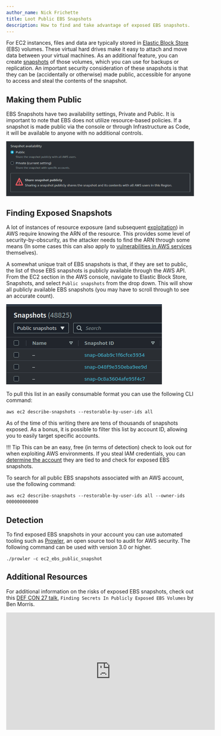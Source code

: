 ```yaml
---
author_name: Nick Frichette
title: Loot Public EBS Snapshots
description: How to find and take advantage of exposed EBS snapshots.
---
```


For EC2 instances, files and data are typically stored in [Elastic Block Store](https://docs.aws.amazon.com/AWSEC2/latest/UserGuide/AmazonEBS.html) (EBS) volumes. These virtual hard drives make it easy to attach and move data between your virtual machines. As an additional feature, you can create [snapshots](https://docs.aws.amazon.com/AWSEC2/latest/UserGuide/EBSSnapshots.html) of those volumes, which you can use for backups or replication. An important security consideration of these snapshots is that they can be (accidentally or otherwise) made public, accessible for anyone to access and steal the contents of the snapshot.

## Making them Public

EBS Snapshots have two availability settings, Private and Public. It is important to note that EBS does not utilize resource-based policies. If a snapshot is made public via the console or through Infrastructure as Code, it will be available to anyone with no additional controls.

![EBS Snapshot availability setting page](/images/aws/enumeration/loot_public_ebs_snapshots/ebs_snapshot_availability.png)

## Finding Exposed Snapshots

A lot of instances of resource exposure (and subsequent [exploitation](/aws/exploitation/Misconfigured_Resource-Based_Policies/)) in AWS require knowing the ARN of the resource. This provides some level of security-by-obscurity, as the attacker needs to find the ARN through some means (In some cases this can also apply to [vulnerabilities in AWS services](https://securitylabs.datadoghq.com/articles/appsync-vulnerability-disclosure/) themselves).

A somewhat unique trait of EBS snapshots is that, if they are set to public, the list of those EBS snapshots is publicly available through the AWS API. From the EC2 section in the AWS console, navigate to Elastic Block Store, Snapshots, and select `Public snapshots` from the drop down. This will show all publicly available EBS snapshots (you may have to scroll through to see an accurate count).

![Showing the public snapshot list in the AWS console](/images/aws/enumeration/loot_public_ebs_snapshots/public_snapshot_console.png)

To pull this list in an easily consumable format you can use the following CLI command:

```
aws ec2 describe-snapshots --restorable-by-user-ids all
```

As of the time of this writing there are tens of thousands of snapshots exposed. As a bonus, it is possible to filter this list by account ID, allowing you to easily target specific accounts.

!!! Tip
    This can be an easy, free (in terms of detection) check to look out for when exploiting AWS environments. If you steal IAM credentials, you can [determine the account](/aws/enumeration/get-account-id-from-keys/) they are tied to and check for exposed EBS snapshots.

To search for all public EBS snapshots associated with an AWS account, use the following command:

```
aws ec2 describe-snapshots --restorable-by-user-ids all --owner-ids 000000000000
```

## Detection

To find exposed EBS snapshots in your account you can use automated tooling such as [Prowler](https://github.com/prowler-cloud/prowler), an open source tool to audit for AWS security. The following command can be used with version 3.0 or higher.

```
./prowler -c ec2_ebs_public_snapshot
```

## Additional Resources

For additional information on the risks of exposed EBS snapshots, check out this [DEF CON 27 talk](https://www.youtube.com/watch?v=-LGR63yCTts), `Finding Secrets In Publicly Exposed EBS Volumes` by Ben Morris.

<iframe width="560" height="315" src="https://www.youtube-nocookie.com/embed/-LGR63yCTts" title="YouTube video player" frameborder="0" allow="accelerometer; autoplay; clipboard-write; encrypted-media; gyroscope; picture-in-picture" allowfullscreen></iframe>